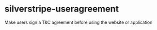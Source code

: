 silverstripe-useragreement
==========================

Make users sign a T&amp;C agreement before using the website or application